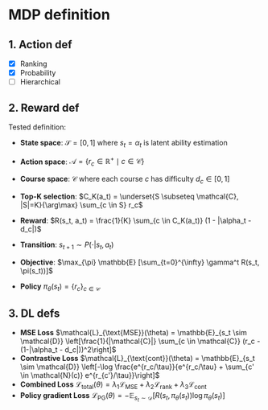 # MDP definition

## 1. Action def
- [x] Ranking
- [x] Probability
- [ ] Hierarchical

## 2. Reward def
Tested definition:

- **State space**: $\mathcal{S} = [0,1] \text{ where } s_t = \alpha_t$ is latent ability estimation

- **Action space**:  $\mathcal{A} = \{r_c \in \mathbb{R}^+ \mid c \in \mathcal{C}\}$

- **Course space**:  $\mathcal{C}$ where each course $c$ has difficulty  $d_c \in [0,1]$

- **Top-K selection**:  $C_K(a_t) = \underset{S \subseteq \mathcal{C}, |S|=K}{\arg\max} \sum_{c \in S} r_c$

- **Reward**:  $R(s_t, a_t) = \frac{1}{K} \sum_{c \in C_K(a_t)} (1 - |\alpha_t - d_c|)$

- **Transition**:  $s_{t+1} \sim P(\cdot|s_t, a_t)$

- **Objective**:  $\max_{\pi} \mathbb{E} [\sum_{t=0}^{\infty} \gamma^t R(s_t, \pi(s_t))]$

- **Policy** $\pi_{\theta}(s_t) = \{r_c\}_{c \in \mathcal{C}}$

## 3. DL defs
- **MSE Loss** $\mathcal{L}_{\text{MSE}}(\theta) = \mathbb{E}_{s_t \sim \mathcal{D}} \left[\frac{1}{|\mathcal{C}|} \sum_{c \in \mathcal{C}} (r_c - (1-|\alpha_t - d_c|))^2\right]$
- **Contrastive Loss** $\mathcal{L}_{\text{cont}}(\theta) = \mathbb{E}_{s_t \sim \mathcal{D}} \left[-\log \frac{e^{r_c/\tau}}{e^{r_c/\tau} + \sum_{c' \in \mathcal{N}(c)} e^{r_{c'}/\tau}}\right]$
- **Combined Loss** $\mathcal{L}_{\text{total}}(\theta) = \lambda_1 \mathcal{L}_{\text{MSE}} + \lambda_2 \mathcal{L}_{\text{rank}} + \lambda_3 \mathcal{L}_{\text{cont}}$
- **Policy gradient Loss** $\mathcal{L}_{\text{PG}}(\theta) = -\mathbb{E}_{s_t \sim \mathcal{D}} \left[R(s_t, \pi_{\theta}(s_t)) \log \pi_{\theta}(s_t)\right]$

